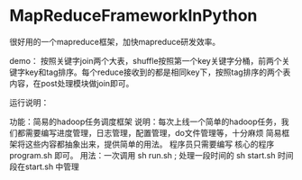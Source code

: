 # MapReduceFrameworkInPython
很好用的一个mapreduce框架，加快mapreduce研发效率。

demo：
    按照关键字join两个大表，shuffle按照第一个key关键字分桶，前两个关键字key和tag排序。每个reduce接收到的都是相同key下，按照tag排序的两个表内容，在post处理模块做join即可。


运行说明：

功能：简易的hadoop任务调度框架
说明：每次上线一个简单的hadoop任务，我们都需要编写进度管理，日志管理，配置管理，do文件管理等，十分麻烦
      简易框架将这些内容都抽象出来，提供简单的用法。 程序员只需要编写 核心的程序 program.sh 即可。
用法：一次调用 sh run.sh ; 处理一段时间的 sh start.sh 时间段在start.sh 中管理
